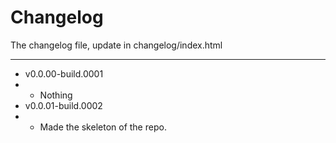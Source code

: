 # Changelog
The changelog file, update in changelog/index.html
- - -
- v0.0.00-build.0001
- - Nothing
- v0.0.01-build.0002
- - Made the skeleton of the repo.
